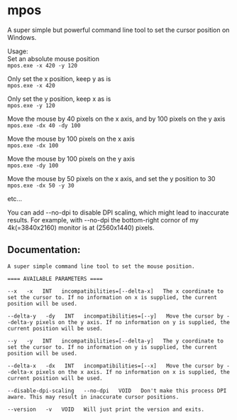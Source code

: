 # mpos
A super simple but powerful command line tool to set the cursor position on Windows.  

Usage:  
Set an absolute mouse position  
```mpos.exe -x 420 -y 120```

Only set the x position, keep y as is  
```mpos.exe -x 420```

Only set the y position, keep x as is  
```mpos.exe -y 120```

Move the mouse by 40 pixels on the x axis, and by 100 pixels on the y axis  
```mpos.exe -dx 40 -dy 100```

Move the mouse by 100 pixels on the x axis  
```mpos.exe -dx 100```

Move the mouse by 100 pixels on the y axis  
```mpos.exe -dy 100```

Move the mouse by 50 pixels on the x axis, and set the y position to 30  
```mpos.exe -dx 50 -y 30```

etc...

You can add --no-dpi to disable DPI scaling, which might lead to inaccurate results. For example, with --no-dpi the bottom-right cornor of my 4k(=3840x2160) monitor is at (2560x1440) pixels.

## Documentation:
```
A super simple command line tool to set the mouse position.

==== AVAILABLE PARAMETERS ====

--x   -x   INT   incompatibilities=[--delta-x]   The x coordinate to set the cursor to. If no information on x is supplied, the current position will be used.

--delta-y   -dy   INT   incompatibilities=[--y]   Move the cursor by --delta-y pixels on the y axis. If no information on y is supplied, the current position will be used.

--y   -y   INT   incompatibilities=[--delta-y]   The y coordinate to set the cursor to. If no information on y is supplied, the current position will be used.

--delta-x   -dx   INT   incompatibilities=[--x]   Move the cursor by --delta-x pixels on the x axis. If no information on x is supplied, the current position will be used.

--disable-dpi-scaling   --no-dpi   VOID   Don't make this process DPI aware. This may result in inaccurate cursor positions.

--version   -v   VOID   Will just print the version and exits.
```